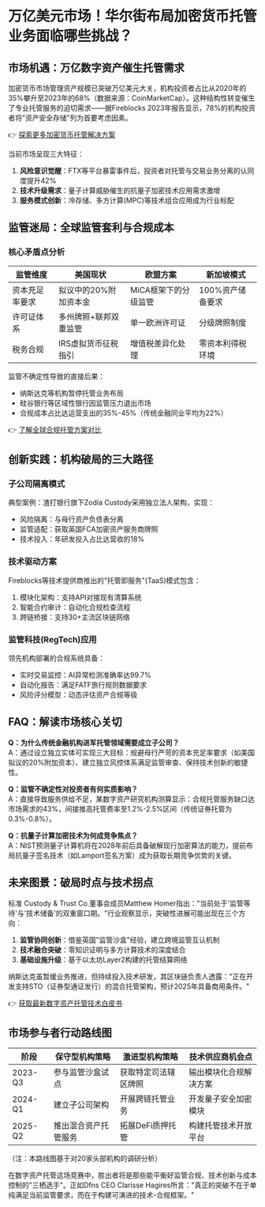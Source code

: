 # 万亿美元市场！华尔街布局加密货币托管业务面临哪些挑战？

## 市场机遇：万亿数字资产催生托管需求
加密货币市场管理资产规模已突破万亿美元大关，机构投资者占比从2020年的35%攀升至2023年的68%（数据来源：CoinMarketCap）。这种结构性转变催生了专业托管服务的迫切需求——据Fireblocks 2023年报告显示，78%的机构投资者将"资产安全存储"列为首要考虑因素。

👉 [探索更多加密货币托管解决方案](https://bit.ly/okx_welcome)

当前市场呈现三大特征：
1. **风险意识觉醒**：FTX等平台暴雷事件后，投资者对托管与交易业务分离的认同度提升42%
2. **技术升级需求**：量子计算威胁催生的抗量子加密技术应用需求激增
3. **服务模式创新**：冷存储、多方计算(MPC)等技术组合应用成为行业标配

## 监管迷局：全球监管套利与合规成本
### 核心矛盾点分析
| 监管维度       | 美国现状                  | 欧盟方案               | 新加坡模式              |
|----------------|---------------------------|------------------------|-------------------------|
| 资本充足率要求 | 拟议中的20%附加资本金     | MiCA框架下的分级监管   | 100%资产储备要求        |
| 许可证体系     | 多州牌照+联邦双重监管     | 单一欧洲许可证          | 分级牌照制度            |
| 税务合规       | IRS虚拟货币征税指引       | 增值税差异化处理        | 零资本利得税环境        |

监管不确定性导致的直接后果：
- 纳斯达克等机构暂停托管业务布局
- 硅谷银行等区域性银行因监管压力退出市场
- 合规成本占比达运营支出的35%-45%（传统金融同业平均为22%）

👉 [了解全球合规托管方案对比](https://bit.ly/okx_welcome)

## 创新实践：机构破局的三大路径
### 子公司隔离模式
典型案例：渣打银行旗下Zodia Custody采用独立法人架构，实现：
- 风险隔离：与母行资产负债表分离
- 监管适配：获取英国FCA加密资产服务商牌照
- 技术投入：年研发投入占比达营收的18%

### 技术驱动方案
Fireblocks等技术提供商推出的"托管即服务"(TaaS)模式包含：
1. 模块化架构：支持API对接现有清算系统
2. 智能合约审计：自动化合规检查流程
3. 跨链桥接：支持30+主流区块链网络

### 监管科技(RegTech)应用
领先机构部署的合规系统具备：
- 实时交易监控：AI异常检测准确率达99.7%
- 自动化报告：满足FATF旅行规则数据要求
- 风险评分模型：动态评估资产合规等级

## FAQ：解读市场核心关切

**Q：为什么传统金融机构进军托管领域需要成立子公司？**  
A：通过设立独立实体可实现三大目标：规避母行严苛的资本充足率要求（如美国拟议的20%附加资本）、建立独立风控体系满足监管审查、保持技术创新的敏捷性。

**Q：监管不确定性对投资者有何实质影响？**  
A：直接导致服务供给不足，某数字资产研究机构测算显示：合规托管服务缺口达市场需求的43%，间接推高托管费率至1.2%-2.5%区间（传统证券托管为0.3%-0.8%）。

**Q：抗量子计算加密技术为何成竞争焦点？**  
A：NIST预测量子计算机将在2028年前后具备破解现行加密算法的能力，提前布局抗量子签名技术（如Lamport签名方案）成为获取长期竞争优势的关键。

## 未来图景：破局时点与技术拐点
标准 Custody & Trust Co.董事会成员Matthew Homer指出："当前处于'监管等待'与'技术储备'的双重窗口期。"行业观察显示，突破性进展可能出现在三个方向：

1. **监管协同创新**：借鉴英国"监管沙盒"经验，建立跨境监管互认机制
2. **技术融合突破**：零知识证明与多方计算技术的深度结合
3. **基础设施升级**：基于以太坊Layer2构建的托管结算网络

纳斯达克虽暂缓业务推进，但持续投入技术研发，其区块链负责人透露："正在开发支持STO（证券型通证发行）的混合托管架构，预计2025年具备商用条件。"

👉 [获取最新数字资产托管技术白皮书](https://bit.ly/okx_welcome)

## 市场参与者行动路线图

| 阶段          | 保守型机构策略               | 激进型机构策略               | 技术供应商机会点          |
|---------------|------------------------------|------------------------------|---------------------------|
| 2023-Q3       | 参与监管沙盒试点             | 获取特定司法辖区牌照         | 输出模块化合规解决方案    |
| 2024-Q1       | 建立子公司架构               | 开展跨链托管业务             | 开发量子安全加密模块      |
| 2025-Q2       | 推出混合资产托管服务         | 拓展DeFi质押托管             | 构建托管技术开放平台      |

（注：本路线图基于对20家头部机构的调研分析）

在数字资产托管这场竞赛中，胜出者将是那些能平衡好监管合规、技术创新与成本控制的"三栖选手"。正如Dfns CEO Clarisse Hagires所言："真正的突破不在于单纯满足当前监管要求，而在于构建可演进的技术-合规框架。"